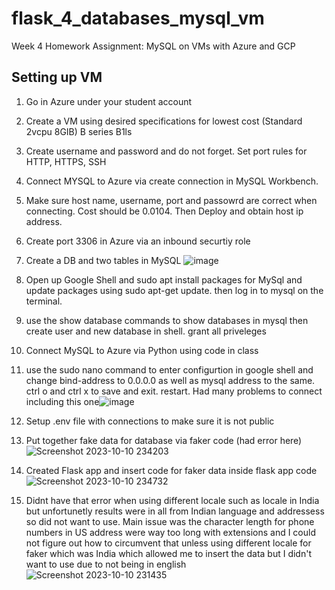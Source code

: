 # flask_4_databases_mysql_vm
Week 4 Homework Assignment: MySQL on VMs with Azure and GCP

## Setting up VM 
1. Go in Azure under your student account

2. Create a VM using desired specifications for lowest cost (Standard 2vcpu 8GIB) B series B1ls

3. Create username and password and do not forget. Set port rules for HTTP, HTTPS, SSH

4. Connect MYSQL to Azure via create connection in MySQL Workbench.

5. Make sure host name, username, port and passowrd are correct when connecting. Cost should be 0.0104. Then Deploy and obtain host ip address.

6. Create port 3306 in Azure via an inbound securtiy role

7. Create a DB and two tables in MySQL ![image](https://github.com/rshaikh95/flask_4_databases_mysql_vm/assets/141374132/eac1f048-5017-4d2b-acfc-31f8ca48dfce)


8. Open up Google Shell and sudo apt install packages for MySql and update packages using sudo apt-get update. then log in to mysql on the terminal.

9. use the show database commands to show databases in mysql then create user and new database in shell. grant all priveleges

10. Connect MySQL to Azure via Python using code in class

11. use the sudo nano command to enter configurtion in google shell and change bind-address to 0.0.0.0 as well as mysql address to the same. ctrl o and ctrl x to save and exit. restart. Had many problems to connect including this one![image](https://github.com/rshaikh95/flask_4_databases_mysql_vm/assets/141374132/78ec464a-26ac-4710-ba19-87cf13a76d13)


12. Setup .env file with connections to make sure it is not public

13. Put together fake data for database via faker code (had error here)  ![Screenshot 2023-10-10 234203](https://github.com/rshaikh95/flask_4_databases_mysql_vm/assets/141374132/d350dddf-1671-41b0-963e-743fe1f50120)


14. Created Flask app and insert code for faker data inside flask app code  ![Screenshot 2023-10-10 234732](https://github.com/rshaikh95/flask_4_databases_mysql_vm/assets/141374132/0aa358d1-8631-466a-8938-9e8b3f4050fa)

15. Didnt have that error when using different locale such as locale in India but unfortunetly results were in all from Indian language and addressess so did not want to use. Main issue was the character length for phone numbers in US address were way too long with extensions and I could not figure out how to circumvent that unless using different locale for faker which was India which allowed me to insert the data but I didn't want to use due to not being in english ![Screenshot 2023-10-10 231435](https://github.com/rshaikh95/flask_4_databases_mysql_vm/assets/141374132/6bf7276d-5999-40c9-a744-92fd2283d009)

